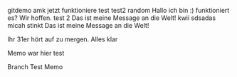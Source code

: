 gitdemo amk jetzt funktioniere
test
test2
random
Hallo ich bin :)
funktioniert es? Wir hoffen.
test 2
Das ist meine Message an die Welt!
kwii
sdsadas
micah stinkt
Das ist meine Message an die Welt!

Ihr 31er hört auf zu mergen. Alles klar

Memo war hier
test

Branch Test Memo